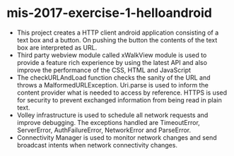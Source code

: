 # mis-2017-exercise-1-helloandroid

- This project creates a HTTP client android application consisting of a text box and a button. On pushing the button the contents of the text box are interpreted as URL. 
- Third party webview module called xWalkView module is used to provide a feature rich experience by using the latest API and also improve the performance of the CSS, HTML and JavaScript
- The checkURLAndLoad function checks the sanity of the URL and throws a MalformedURLException. Uri.parse is used to inform the content provider what is needed to access by reference. HTTPS is used for security to prevent exchanged information from being read in plain text. 
- Volley infrastructure is used to schedule all network requests and improve debugging. The exceptions handled are TimeoutError, ServerError, AuthFailureError, NetworkError and ParseError. 
- Connectivity Manager is used to monitor network changes and send broadcast intents when network connectivity changes. 

